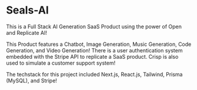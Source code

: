 # Seals-AI

This is a Full Stack AI Generation SaaS Product using the power of Open and Replicate AI!

This Product features a Chatbot, Image Generation, Music Generation, Code Generation, and Video Generation! There is a user authentication system embedded with the Stripe API to replicate a SaaS product. Crisp is also used to simulate a customer support system!

The techstack for this project included Next.js, React.js, Tailwind, Prisma (MySQL), and Stripe!
